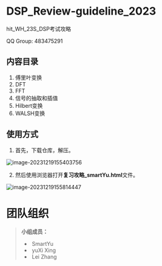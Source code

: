 # DSP_Review-guideline_2023

hit_WH_23S_DSP考试攻略



QQ Group: 483475291

## 内容目录



1. 傅里叶变换
2. DFT
3. FFT
4. 信号的抽取和插值
5. Hilbert变换
6. WALSH变换



## 使用方式

1. 首先，下载仓库，解压。

![image-20231219155403756](https://img2023.cnblogs.com/blog/1423856/202312/1423856-20231219155340534-1459280828.png)



2. 然后使用浏览器打开**复习攻略_smartYu.html**文件。

![image-20231219155814447](https://img2023.cnblogs.com/blog/1423856/202312/1423856-20231219155752923-1765533722.png)

# 团队组织

> **小组成员：**     
>
> - ​              SmartYu
> - ​              yuXi Xing
> - ​              Lei Zhang


